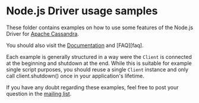 # Node.js Driver usage samples

These folder contains examples on how to use some features of the Node.js Driver for [Apache Cassandra][cassandra].

You should also visit the [Documentation][doc-index] and [FAQ][faq].

Each example is generally structured in a way were the `Client` is connected at the beginning and shutdown at the end.
While this is suitable for example single script purposes, you should reuse a single `Client` instance and
only call client.shutdown() once in your application's lifetime.

If you have any doubt regarding these examples, feel free to post your question in the [mailing list][mailing-list].

[cassandra]: http://cassandra.apache.org/
[doc-index]: http://www.datastax.com/documentation/developer/nodejs-driver/2.0/
[mailing-list]: https://groups.google.com/a/lists.datastax.com/forum/#!forum/nodejs-driver-user